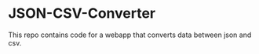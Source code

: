 
# JSON-CSV-Converter

This repo contains code for a webapp that converts data between json and csv.


